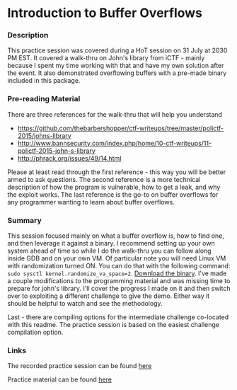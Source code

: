 Introduction to Buffer Overflows
======

### Description

This practice session was covered during a HoT session on 31 July at 2030 PM EST. It covered a walk-thru on John's library from iCTF - mainly because I spent my time working with that and have my own solution after the event. It also demonstrated overflowing buffers with a pre-made binary included in this package.

### Pre-reading Material
There are three references for the walk-thru that will help you understand
* https://github.com/thebarbershopper/ctf-writeups/tree/master/polictf-2015/johns-library
* http://www.bannsecurity.com/index.php/home/10-ctf-writeups/11-polictf-2015-john-s-library
* http://phrack.org/issues/49/14.html

Please at least read through the first reference - this way you will be better armed to ask questions. The second reference is a more technical description of how the program is vulnerable, how to get a leak, and why the exploit works. The last reference is the go-to on buffer overflows for any programmer wanting to learn about buffer overflows.

### Summary

This session focused mainly on what a buffer overflow is, how to find one, and then leverage it against a binary. I recommend setting up your own system ahead of time so while I do the walk-thru you can follow along inside GDB and on your own VM. Of particular note you will need Linux VM with randomization turned ON. You can do that with the following command: ``` sudo sysctl kernel.randomize_va_space=2 ```. [Download the binary](https://github.com/thebarbershopper/ctf-writeups/blob/master/polictf-2015/johns-library/johns-library). I've made a couple modifications to the programming material and was missing time to prepare for john's library. I'll cover the progress I made on it and then switch over to exploiting a different challenge to give the demo. Either way it should be helpful to watch and see the methodology.

Last - there are compiling options for the intermediate challenge co-located with this readme. The practice session is based on the easiest challenge compilation option.

### Links

The recorded practice session can be found [here](http://www.youtube.com/watch?v=SpVKnG5hwng)

Practice material can be found [here](https://github.com/MCPA/Team-Challenges/tree/master/pwnable/buffer-overflow)

